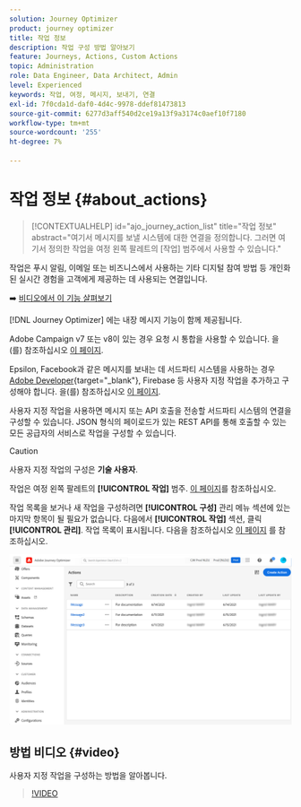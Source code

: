 ```yaml
---
solution: Journey Optimizer
product: journey optimizer
title: 작업 정보
description: 작업 구성 방법 알아보기
feature: Journeys, Actions, Custom Actions
topic: Administration
role: Data Engineer, Data Architect, Admin
level: Experienced
keywords: 작업, 여정, 메시지, 보내기, 연결
exl-id: 7f0cda1d-daf0-4d4c-9978-ddef81473813
source-git-commit: 6277d3aff540d2ce19a13f9a3174c0aef10f7180
workflow-type: tm+mt
source-wordcount: '255'
ht-degree: 7%

---
```


# 작업 정보 {#about_actions}

>[!CONTEXTUALHELP]
>id="ajo_journey_action_list"
>title="작업 정보"
>abstract="여기서 메시지를 보낼 시스템에 대한 연결을 정의합니다. 그러면 여기서 정의한 작업을 여정 왼쪽 팔레트의 [작업] 범주에서 사용할 수 있습니다."

작업은 푸시 알림, 이메일 또는 비즈니스에서 사용하는 기타 디지털 참여 방법 등 개인화된 실시간 경험을 고객에게 제공하는 데 사용되는 연결입니다.

➡️ [비디오에서 이 기능 살펴보기](#video)

[!DNL Journey Optimizer] 에는 내장 메시지 기능이 함께 제공됩니다.

Adobe Campaign v7 또는 v8이 있는 경우 요청 시 통합을 사용할 수 있습니다. 을(를) 참조하십시오 [이 페이지](../action/acc-action.md).

Epsilon, Facebook과 같은 메시지를 보내는 데 서드파티 시스템을 사용하는 경우 [Adobe Developer](https://developer.adobe.com){target="_blank"}, Firebase 등 사용자 지정 작업을 추가하고 구성해야 합니다. 을(를) 참조하십시오 [이 페이지](../action/about-custom-action-configuration.md).

사용자 지정 작업을 사용하면 메시지 또는 API 호출을 전송할 서드파티 시스템의 연결을 구성할 수 있습니다. JSON 형식의 페이로드가 있는 REST API를 통해 호출할 수 있는 모든 공급자의 서비스로 작업을 구성할 수 있습니다.

>[!CAUTION]
>
>사용자 지정 작업의 구성은 **기술 사용자**.

작업은 여정 왼쪽 팔레트의 **[!UICONTROL 작업]** 범주. [이 페이지](../building-journeys/about-journey-activities.md#action-activities)를 참조하십시오.

작업 목록을 보거나 새 작업을 구성하려면 **[!UICONTROL 구성]** 관리 메뉴 섹션에 있는 마지막 항목이 될 필요가 없습니다. 다음에서  **[!UICONTROL 작업]** 섹션, 클릭 **[!UICONTROL 관리]**. 작업 목록이 표시됩니다. 다음을 참조하십시오 [이 페이지](../start/user-interface.md) 를 참조하십시오.

![](assets/custom1.png)

## 방법 비디오 {#video}

사용자 지정 작업을 구성하는 방법을 알아봅니다.

>[!VIDEO](https://video.tv.adobe.com/v/3428396?quality=12)
